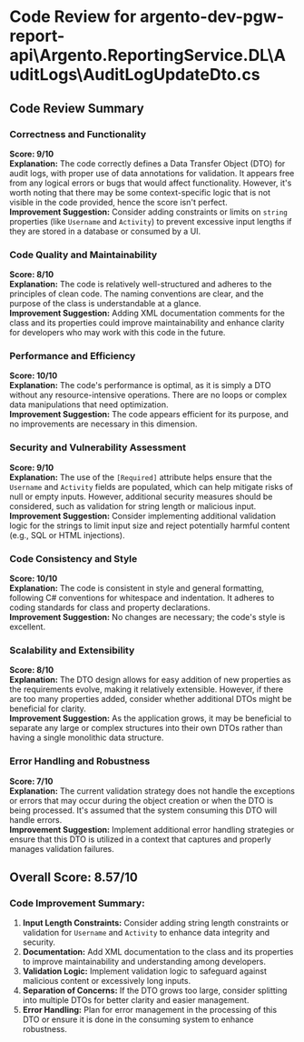 # Code Review for argento-dev-pgw-report-api\Argento.ReportingService.DL\AuditLogs\AuditLogUpdateDto.cs

## Code Review Summary

### Correctness and Functionality
**Score: 9/10**  
**Explanation:** The code correctly defines a Data Transfer Object (DTO) for audit logs, with proper use of data annotations for validation. It appears free from any logical errors or bugs that would affect functionality. However, it's worth noting that there may be some context-specific logic that is not visible in the code provided, hence the score isn't perfect.  
**Improvement Suggestion:** Consider adding constraints or limits on `string` properties (like `Username` and `Activity`) to prevent excessive input lengths if they are stored in a database or consumed by a UI.

### Code Quality and Maintainability
**Score: 8/10**  
**Explanation:** The code is relatively well-structured and adheres to the principles of clean code. The naming conventions are clear, and the purpose of the class is understandable at a glance.  
**Improvement Suggestion:** Adding XML documentation comments for the class and its properties could improve maintainability and enhance clarity for developers who may work with this code in the future.

### Performance and Efficiency
**Score: 10/10**  
**Explanation:** The code's performance is optimal, as it is simply a DTO without any resource-intensive operations. There are no loops or complex data manipulations that need optimization.  
**Improvement Suggestion:** The code appears efficient for its purpose, and no improvements are necessary in this dimension.

### Security and Vulnerability Assessment
**Score: 9/10**  
**Explanation:** The use of the `[Required]` attribute helps ensure that the `Username` and `Activity` fields are populated, which can help mitigate risks of null or empty inputs. However, additional security measures should be considered, such as validation for string length or malicious input.  
**Improvement Suggestion:** Consider implementing additional validation logic for the strings to limit input size and reject potentially harmful content (e.g., SQL or HTML injections).

### Code Consistency and Style
**Score: 10/10**  
**Explanation:** The code is consistent in style and general formatting, following C# conventions for whitespace and indentation. It adheres to coding standards for class and property declarations.  
**Improvement Suggestion:** No changes are necessary; the code's style is excellent.

### Scalability and Extensibility
**Score: 8/10**  
**Explanation:** The DTO design allows for easy addition of new properties as the requirements evolve, making it relatively extensible. However, if there are too many properties added, consider whether additional DTOs might be beneficial for clarity.  
**Improvement Suggestion:** As the application grows, it may be beneficial to separate any large or complex structures into their own DTOs rather than having a single monolithic data structure.

### Error Handling and Robustness
**Score: 7/10**  
**Explanation:** The current validation strategy does not handle the exceptions or errors that may occur during the object creation or when the DTO is being processed. It's assumed that the system consuming this DTO will handle errors.  
**Improvement Suggestion:** Implement additional error handling strategies or ensure that this DTO is utilized in a context that captures and properly manages validation failures.

## Overall Score: 8.57/10

### Code Improvement Summary:
1. **Input Length Constraints:** Consider adding string length constraints or validation for `Username` and `Activity` to enhance data integrity and security.
2. **Documentation:** Add XML documentation to the class and its properties to improve maintainability and understanding among developers.
3. **Validation Logic:** Implement validation logic to safeguard against malicious content or excessively long inputs.
4. **Separation of Concerns:** If the DTO grows too large, consider splitting into multiple DTOs for better clarity and easier management.
5. **Error Handling:** Plan for error management in the processing of this DTO or ensure it is done in the consuming system to enhance robustness.